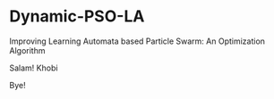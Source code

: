 # Dynamic-PSO-LA
Improving Learning Automata based Particle Swarm: An Optimization Algorithm

Salam!
Khobi



Bye!
